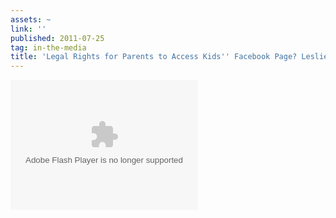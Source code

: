 ```yaml
---
assets: ~
link: ''
published: 2011-07-25
tag: in-the-media
title: 'Legal Rights for Parents to Access Kids'' Facebook Page? Leslie on The Circle '
---
```

<object classid="clsid:D27CDB6E-AE6D-11cf-96B8-444553540000" id="player-element" width="300" height="208" codebase="http://fpdownload.macromedia.com/get/flashplayer/current/swflash.cab"><param name="movie" value="http://apps.v2.movideo.com/player/flash/movideo_player.swf" /><param name="quality" value="high" /><param name="bgcolor" value="#000000" /><param name="allowScriptAccess" value="always" /><param name="allowFullScreen" value="true" /><param name="wmode" value="window" /><param name="flashVars" value="apiKey=movideoNetwork10&alias=catch-up-tv-external-embed&playerId=movideoNetwork10_catch-up-tv-external-embed_1311652259622&mediaId=120108"/><embed src="http://apps.v2.movideo.com/player/flash/movideo_player.swf" quality="high" bgcolor="#000000" width="300" height="208" name="player-element" align="middle" play="true" loop="false" quality="high" allowScriptAccess="always" allowFullScreen="true" type="application/x-shockwave-flash" wmode="window" pluginspage="http://www.adobe.com/go/getflashplayer" flashVars="apiKey=movideoNetwork10&alias=catch-up-tv-external-embed&playerId=movideoNetwork10_catch-up-tv-external-embed_1311652259622&mediaId=120108"></embed></object>